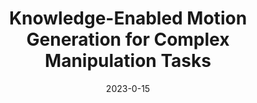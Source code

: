 ---
title: "Knowledge-Enabled Motion Generation for Complex Manipulation Tasks"
collection: publications
permalink: /publication/Motion_Generalization_IROS_2023
date: 2023-0-15
venue: 'Workshop on Geometric Representations: The Roles of Screw Theory, Lie Algebra, and Geometric Algebra, ICRA'
paperurl: 'http://academicpages.github.io/files/paper3.pdf'
citation: ' D. Das, A. Patankar, F. Honda, D. Mahalingam, N. Chakraborty, C.R. Ramakrishnan and I.V. Ramakrishnan. Knowledge-Enabled Motion Generation for Complex Manipulation Tasks. Workshop on Geometric Representations: The Roles of Screw Theory, Lie Algebra, and Geometric Algebra, <i>IEEE International Conference on Robotics and Automation (ICRA)</i> 2023.'
---